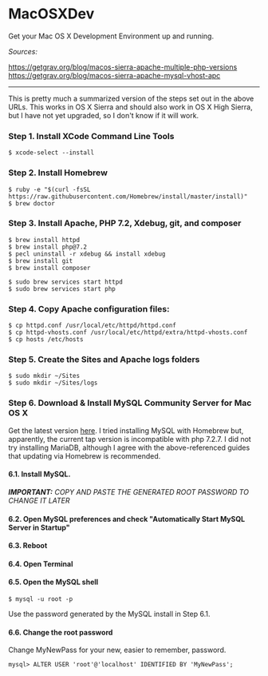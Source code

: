 # MacOSXDev
Get your Mac OS X Development Environment up and running.

*Sources:*

https://getgrav.org/blog/macos-sierra-apache-multiple-php-versions
https://getgrav.org/blog/macos-sierra-apache-mysql-vhost-apc

---
This is pretty much a summarized version of the steps set out in the above URLs. This works in OS X Sierra and should
also work in OS X High Sierra, but I have not yet upgraded, so I don't know if it will work.

### Step 1. Install XCode Command Line Tools

<pre><code>$ xcode-select --install
</code></pre>

### Step 2. Install Homebrew

<pre><code>$ ruby -e "$(curl -fsSL https://raw.githubusercontent.com/Homebrew/install/master/install)"
$ brew doctor
</code></pre>

### Step 3. Install Apache, PHP 7.2, Xdebug, git, and composer

<pre><code>$ brew install httpd
$ brew install php@7.2
$ pecl uninstall -r xdebug && install xdebug
$ brew install git
$ brew install composer

$ sudo brew services start httpd
$ sudo brew services start php
</code></pre>

### Step 4. Copy Apache configuration files:

<pre><code>$ cp httpd.conf /usr/local/etc/httpd/httpd.conf
$ cp httpd-vhosts.conf /usr/local/etc/httpd/extra/httpd-vhosts.conf
$ cp hosts /etc/hosts
</code></pre>

### Step 5. Create the Sites and Apache logs folders

<pre><code>$ sudo mkdir ~/Sites
$ sudo mkdir ~/Sites/logs
</code></pre>

### Step 6. Download & Install MySQL Community Server for Mac OS X

Get the latest version [here](https://dev.mysql.com/downloads/mysql/). I tried installing MySQL with Homebrew but,
apparently, the current tap version is incompatible with php 7.2.7. I did not try installing MariaDB, although I agree
with the above-referenced guides that updating via Homebrew is recommended.

#### 6.1. Install MySQL.

*__IMPORTANT:__ COPY AND PASTE THE GENERATED ROOT PASSWORD TO CHANGE IT LATER*

#### 6.2. Open MySQL preferences and check "Automatically Start MySQL Server in Startup"

#### 6.3. Reboot

#### 6.4. Open Terminal

#### 6.5. Open the MySQL shell

<pre><code>$ mysql -u root -p
</code></pre>

Use the password generated by the MySQL install in Step 6.1.

#### 6.6. Change the root password

Change MyNewPass for your new, easier to remember, password.

<pre><code>mysql> ALTER USER 'root'@'localhost' IDENTIFIED BY 'MyNewPass';
</code></pre>

